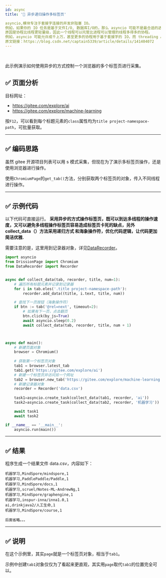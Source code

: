 ```yaml
---
id: async
title: '🥪 异步递归操作多标签页'

asyncio,模块专注于套接字连接的并发非阻塞 IO。
例如，如果你的 IO 任务是基于文件I/O, 数据库I/O的，那么 asyncio 可能不是最合适的选择，至少仅因为这一点。
原因是协程比线程更轻量级，因此一个线程可以托管比进程可以管理的线程多得多的协程。
例如，asyncio 可能允许成千上万，甚至更多的协程用于基于套接字的 IO，而 threading API 可能只有几百到低数千个线程。
原文链接：https://blog.csdn.net/captain5339/article/details/141404072
---
```


<div class="wwads-cn wwads-horizontal" data-id="317"></div><br/>

此示例演示如何使用异步的方式控制一个浏览器的多个标签页进行采集。

## ✅️️ 页面分析

目标网址：

- https://gitee.com/explore/ai
- https://gitee.com/explore/machine-learning

按`F12`，可以看到每个标题元素的`class`属性均为`title project-namespace-path`，可批量获取。

---

## ✅️️ 编码思路

虽然 gitee 开源项目列表可以用 s 模式采集，但现在为了演示多标签页操作，还是使用浏览器进行操作。

使用`ChromiumPage`的`get_tab()`方法，分别获取两个标签页的对象，传入不同线程进行操作。

---

## ✅️️ 示例代码

以下代码可直接运行。
**采用异步的方式操作标签页，既可以到达多线程的操作速度，又可以避免多线程操作标签页容易造成标签页卡死的缺点，另外 collect_data（）方法采用递归方式 和海象操作符，优化代码逻辑，让代码更加简洁优雅.**

需要注意的是，这里用到记录器对象，详见[DataRecorder](https://drissionpage.cn/DataRecorderDocs/)。

```python
import asyncio
from DrissionPage import Chromium
from DataRecorder import Recorder


async def collect_data(tab, recorder, title, num=1):
    # 遍历所有标题元素并记录到记录器
    for i in tab.eles('.title project-namespace-path'):
        recorder.add_data((title, i.text, title, num))

    # 查找下一页按钮（海象操作符）
    if btn := tab('@rel=next', timeout=2):
        # 如果有下一页，点击翻页
        btn.click(by_js=True)
        await asyncio.sleep(0.2)
        await collect_data(tab, recorder, title, num + 1)



async def main():
    # 新建页面对象
    browser = Chromium()
    
    # 获取第一个标签页对象
    tab1 = browser.latest_tab
    tab1.get('https://gitee.com/explore/ai')
    # 新建一个标签页并访问另一个网址
    tab2 = browser.new_tab('https://gitee.com/explore/machine-learning')
    # 新建记录器对象
    recorder = Recorder('data.csv')
 
    task1=asyncio.create_task(collect_data(tab1, recorder, 'ai'))
    task2=asyncio.create_task(collect_data(tab2, recorder, '机器学习'))

    await task1
    await task2

if __name__ == '__main__':
    asyncio.run(main())

```

---

## ✅️️ 结果

程序生成一个结果文件 data.csv，内容如下：

```csv
机器学习,MindSpore/mindspore,1
机器学习,PaddlePaddle/Paddle,1
机器学习,MindSpore/docs,1
机器学习,scruel/Notes-ML-AndrewNg,1
机器学习,MindSpore/graphengine,1
机器学习,inspur-inna/inna1.0,1
ai,drinkjava2/人工生命,1
机器学习,MindSpore/course,1

后面省略。。。
```

---

## ✅️️ 说明

在这个示例里，其实`page`就是一个标签页对象，相当于`tab1`。

示例中创建`tab1`对象仅仅为了看起来更直观，其实用`page`取代`tab1`的位置完全可以。

